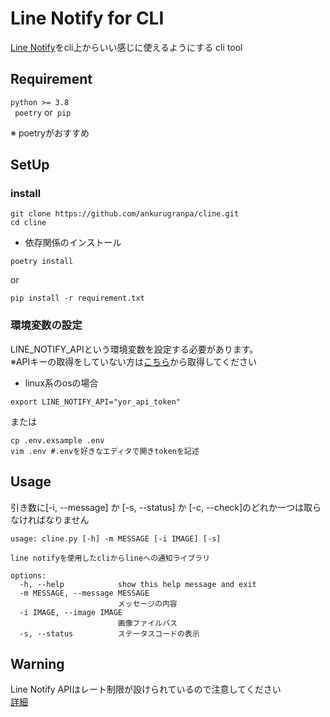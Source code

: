 # Line Notify for CLI
[Line Notify](https://notify-bot.line.me/ja/)をcli上からいい感じに使えるようにする cli tool


## Requirement
`python >= 3.8`\
` poetry` or` pip`

※ poetryがおすすめ
## SetUp
### install
```
git clone https://github.com/ankurugranpa/cline.git
cd cline
```
- 依存関係のインストール
```
poetry install 
```
or
```
pip install -r requirement.txt
```

### 環境変数の設定
LINE_NOTIFY_APIという環境変数を設定する必要があります。\
※APIキーの取得をしていない方は[こちら](https://notify-bot.line.me/ja/)から取得してください
- linux系のosの場合
```
export LINE_NOTIFY_API="yor_api_token" 
```
または
```shell
cp .env.exsample .env 
vim .env #.envを好きなエディタで開きtokenを記述
```

## Usage
引き数に[-i, --message] か [-s, --status] か [-c, --check]のどれか一つは取らなければなりません
```
usage: cline.py [-h] -m MESSAGE [-i IMAGE] [-s]

line notifyを使用したcliからlineへの通知ライブラリ

options:
  -h, --help            show this help message and exit
  -m MESSAGE, --message MESSAGE
                        メッセージの内容
  -i IMAGE, --image IMAGE
                        画像ファイルパス
  -s, --status          ステータスコードの表示
```

## Warning
Line Notify APIはレート制限が設けられているので注意してください\
[詳細](https://notify-bot.line.me/doc/ja/)
